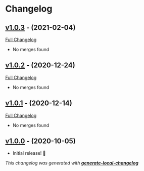 # Changelog

## [v1.0.3](https://bitbucket.com/neogeek/generate-local-changelog/src/v1.0.3) - (2021-02-04)

[Full Changelog](https://bitbucket.com/neogeek/generate-local-changelog/compare/v1.0.3..v1.0.2)

- No merges found

## [v1.0.2](https://bitbucket.com/neogeek/generate-local-changelog/src/v1.0.2) - (2020-12-24)

[Full Changelog](https://bitbucket.com/neogeek/generate-local-changelog/compare/v1.0.2..v1.0.1)

- No merges found

## [v1.0.1](https://bitbucket.com/neogeek/generate-local-changelog/src/v1.0.1) - (2020-12-14)

[Full Changelog](https://bitbucket.com/neogeek/generate-local-changelog/compare/v1.0.1..v1.0.0)

- No merges found

## [v1.0.0](https://bitbucket.com/neogeek/generate-local-changelog/src/v1.0.0) - (2020-10-05)

- Initial release! 🎉

_This changelog was generated with **[generate-local-changelog](https://github.com/neogeek/generate-local-changelog)**_
